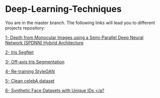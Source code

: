 # Deep-Learning-Techniques
You are in the master branch. 
The following links will lead you to different projects repository:

<a href="https://github.com/C3Imaging/Deep-Learning-Techniques/tree/Depth-from-Mono-Camera">1- Depth from Monocular Images using a Semi-Parallel Deep Neural Network (SPDNN) Hybrid Architecture</a>


<a href="https://github.com/C3Imaging/Deep-Learning-Techniques/tree/Iris_SegNet">2- Iris SegNet</a>


<a href="https://github.com/C3Imaging/Deep-Learning-Techniques/tree/Off_axis_Iris">3- Off-axis Iris Segmentation</a>

<a href="https://github.com/C3Imaging/Deep-Learning-Techniques/tree/Re-training-StyleGAN">4- Re-training StyleGAN</a>

<a href="https://github.com/C3Imaging/Deep-Learning-Techniques/tree/clean-celebA">5- Clean celebA dataset </a>

<a href="https://github.com/C3Imaging/Deep-Learning-Techniques/tree/Synthetic_Face_Datasets">6- Synthetic Face Datasets with Unique IDs </a?
